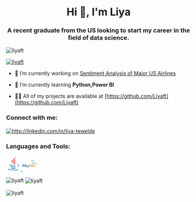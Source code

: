 <h1 align="center">Hi 👋, I'm Liya</h1>
<h3 align="center">A recent graduate from the US looking to start my career in the field of data science.</h3>

<p align="left"> <img src="https://komarev.com/ghpvc/?username=liyaft&label=Profile%20views&color=0e75b6&style=flat" alt="liyaft" /> </p>

<p align="left"> <a href="https://github.com/ryo-ma/github-profile-trophy"><img src="https://github-profile-trophy.vercel.app/?username=liyaft" alt="liyaft" /></a> </p>

- 🔭 I’m currently working on [Sentiment Analysis of Major US Airlines](https://github.com/Liyaft/airline-sentiment-analysis)

- 🌱 I’m currently learning **Python,Power BI**

- 👨‍💻 All of my projects are available at [https://github.com/Liyaft](https://github.com/Liyaft)

<h3 align="left">Connect with me:</h3>
<p align="left">
<a href="https://linkedin.com/in/http://linkedin.com/in/liya-tewelde" target="blank"><img align="center" src="https://raw.githubusercontent.com/rahuldkjain/github-profile-readme-generator/master/src/images/icons/Social/linked-in-alt.svg" alt="http://linkedin.com/in/liya-tewelde" height="30" width="40" /></a>
</p>

<h3 align="left">Languages and Tools:</h3>
<p align="left"> <a href="https://www.java.com" target="_blank" rel="noreferrer"> <img src="https://raw.githubusercontent.com/devicons/devicon/master/icons/java/java-original.svg" alt="java" width="40" height="40"/> </a> <a href="https://www.mysql.com/" target="_blank" rel="noreferrer"> <img src="https://raw.githubusercontent.com/devicons/devicon/master/icons/mysql/mysql-original-wordmark.svg" alt="mysql" width="40" height="40"/> </a> </p>

<p><img align="left" src="https://github-readme-stats.vercel.app/api/top-langs?username=liyaft&show_icons=true&locale=en&layout=compact" alt="liyaft" /></p>

<p>&nbsp;<img align="center" src="https://github-readme-stats.vercel.app/api?username=liyaft&show_icons=true&locale=en" alt="liyaft" /></p>

<p><img align="center" src="https://github-readme-streak-stats.herokuapp.com/?user=liyaft&" alt="liyaft" /></p>
